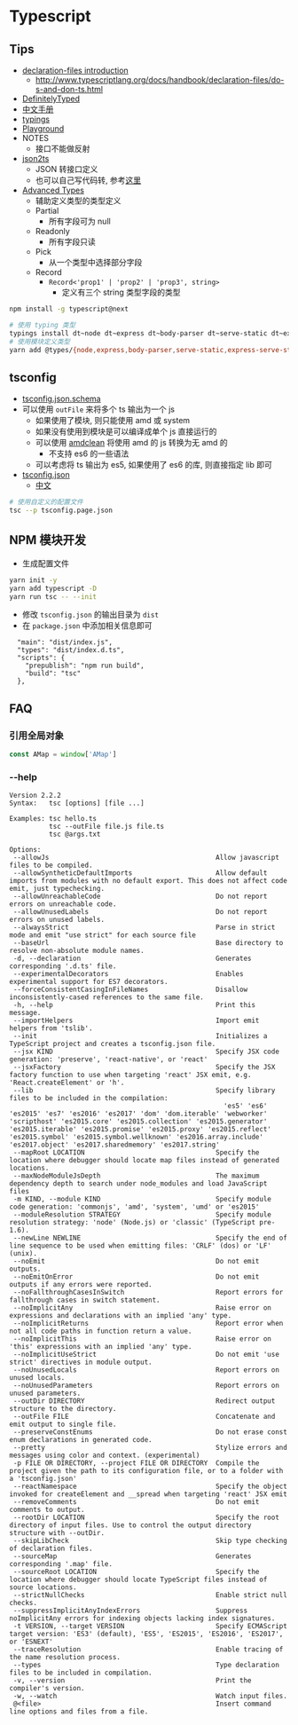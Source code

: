 # Typescript

## Tips
* [declaration-files introduction](https://www.typescriptlang.org/docs/handbook/declaration-files/introduction.html)
  * http://www.typescriptlang.org/docs/handbook/declaration-files/do-s-and-don-ts.html
* [DefinitelyTyped](https://github.com/DefinitelyTyped/DefinitelyTyped)
* [中文手册](https://zhongsp.gitbooks.io/typescript-handbook)
* [typings](https://github.com/typings/typings)
* [Playground](https://www.typescriptlang.org/play)
* NOTES
  * 接口不能做反射
* [json2ts](http://json2ts.com/)
  * JSON 转接口定义
  * 也可以自己写代码转, 参考[这里](https://stackoverflow.com/a/41071619/1870054)
* [Advanced Types](https://www.typescriptlang.org/docs/handbook/advanced-types.html)
  * 辅助定义类型的类型定义
  * Partial
    * 所有字段可为 null
  * Readonly
    * 所有字段只读
  * Pick
    * 从一个类型中选择部分字段
  * Record
    * `Record<'prop1' | 'prop2' | 'prop3', string>`
      * 定义有三个 string 类型字段的类型

```bash
npm install -g typescript@next

# 使用 typing 类型
typings install dt~node dt~express dt~body-parser dt~serve-static dt~express-serve-static-core dt~mime --global
# 使用模块定义类型
yarn add @types/{node,express,body-parser,serve-static,express-serve-static-core,mime}

```

## tsconfig
* [tsconfig.json.schema](http://json.schemastore.org/tsconfig)
* 可以使用 `outFile` 来将多个 ts 输出为一个 js
  * 如果使用了模块, 则只能使用 amd 或 system
  * 如果没有使用到模块是可以编译成单个 js 直接运行的
  * 可以使用 [amdclean](https://github.com/gfranko/amdclean) 将使用 amd 的 js 转换为无 amd 的
    * 不支持 es6 的一些语法
  * 可以考虑将 ts 输出为 es5, 如果使用了 es6 的库, 则直接指定 lib 即可
* [tsconfig.json](https://www.typescriptlang.org/docs/handbook/tsconfig-json.html)
  * [中文](https://zhongsp.gitbooks.io/typescript-handbook/content/doc/handbook/tsconfig.json.html)

```bash
# 使用自定义的配置文件
tsc --p tsconfig.page.json
```

## NPM 模块开发
* 生成配置文件
```bash
yarn init -y
yarn add typescript -D
yarn run tsc -- --init
```
* 修改 `tsconfig.json` 的输出目录为 `dist`
* 在 `package.json` 中添加相关信息即可
```
  "main": "dist/index.js",
  "types": "dist/index.d.ts",
  "scripts": {
    "prepublish": "npm run build",
    "build": "tsc"
  },
```

## FAQ

### 引用全局对象

```typescript
const AMap = window['AMap']
```

### --help
```
Version 2.2.2
Syntax:   tsc [options] [file ...]

Examples: tsc hello.ts
          tsc --outFile file.js file.ts
          tsc @args.txt

Options:
 --allowJs                                          Allow javascript files to be compiled.
 --allowSyntheticDefaultImports                     Allow default imports from modules with no default export. This does not affect code emit, just typechecking.
 --allowUnreachableCode                             Do not report errors on unreachable code.
 --allowUnusedLabels                                Do not report errors on unused labels.
 --alwaysStrict                                     Parse in strict mode and emit "use strict" for each source file
 --baseUrl                                          Base directory to resolve non-absolute module names.
 -d, --declaration                                  Generates corresponding '.d.ts' file.
 --experimentalDecorators                           Enables experimental support for ES7 decorators.
 --forceConsistentCasingInFileNames                 Disallow inconsistently-cased references to the same file.
 -h, --help                                         Print this message.
 --importHelpers                                    Import emit helpers from 'tslib'.
 --init                                             Initializes a TypeScript project and creates a tsconfig.json file.
 --jsx KIND                                         Specify JSX code generation: 'preserve', 'react-native', or 'react'
 --jsxFactory                                       Specify the JSX factory function to use when targeting 'react' JSX emit, e.g. 'React.createElement' or 'h'.
 --lib                                              Specify library files to be included in the compilation:
                                                      'es5' 'es6' 'es2015' 'es7' 'es2016' 'es2017' 'dom' 'dom.iterable' 'webworker' 'scripthost' 'es2015.core' 'es2015.collection' 'es2015.generator' 'es2015.iterable' 'es2015.promise' 'es2015.proxy' 'es2015.reflect' 'es2015.symbol' 'es2015.symbol.wellknown' 'es2016.array.include' 'es2017.object' 'es2017.sharedmemory' 'es2017.string'
 --mapRoot LOCATION                                 Specify the location where debugger should locate map files instead of generated locations.
 --maxNodeModuleJsDepth                             The maximum dependency depth to search under node_modules and load JavaScript files
 -m KIND, --module KIND                             Specify module code generation: 'commonjs', 'amd', 'system', 'umd' or 'es2015'
 --moduleResolution STRATEGY                        Specify module resolution strategy: 'node' (Node.js) or 'classic' (TypeScript pre-1.6).
 --newLine NEWLINE                                  Specify the end of line sequence to be used when emitting files: 'CRLF' (dos) or 'LF' (unix).
 --noEmit                                           Do not emit outputs.
 --noEmitOnError                                    Do not emit outputs if any errors were reported.
 --noFallthroughCasesInSwitch                       Report errors for fallthrough cases in switch statement.
 --noImplicitAny                                    Raise error on expressions and declarations with an implied 'any' type.
 --noImplicitReturns                                Report error when not all code paths in function return a value.
 --noImplicitThis                                   Raise error on 'this' expressions with an implied 'any' type.
 --noImplicitUseStrict                              Do not emit 'use strict' directives in module output.
 --noUnusedLocals                                   Report errors on unused locals.
 --noUnusedParameters                               Report errors on unused parameters.
 --outDir DIRECTORY                                 Redirect output structure to the directory.
 --outFile FILE                                     Concatenate and emit output to single file.
 --preserveConstEnums                               Do not erase const enum declarations in generated code.
 --pretty                                           Stylize errors and messages using color and context. (experimental)
 -p FILE OR DIRECTORY, --project FILE OR DIRECTORY  Compile the project given the path to its configuration file, or to a folder with a 'tsconfig.json'
 --reactNamespace                                   Specify the object invoked for createElement and __spread when targeting 'react' JSX emit
 --removeComments                                   Do not emit comments to output.
 --rootDir LOCATION                                 Specify the root directory of input files. Use to control the output directory structure with --outDir.
 --skipLibCheck                                     Skip type checking of declaration files.
 --sourceMap                                        Generates corresponding '.map' file.
 --sourceRoot LOCATION                              Specify the location where debugger should locate TypeScript files instead of source locations.
 --strictNullChecks                                 Enable strict null checks.
 --suppressImplicitAnyIndexErrors                   Suppress noImplicitAny errors for indexing objects lacking index signatures.
 -t VERSION, --target VERSION                       Specify ECMAScript target version: 'ES3' (default), 'ES5', 'ES2015', 'ES2016', 'ES2017', or 'ESNEXT'
 --traceResolution                                  Enable tracing of the name resolution process.
 --types                                            Type declaration files to be included in compilation.
 -v, --version                                      Print the compiler's version.
 -w, --watch                                        Watch input files.
 @<file>                                            Insert command line options and files from a file.
```
